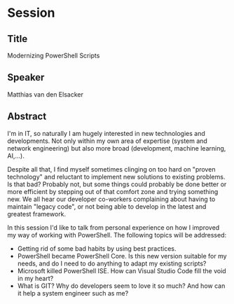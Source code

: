 ﻿# Session

## Title

Modernizing PowerShell Scripts

## Speaker

Matthias van den Elsacker

## Abstract

I'm in IT, so naturally I am hugely interested in new technologies and developments. Not only within my own area of expertise (system and network engineering) but also more broad (development, machine learning, AI,...).

Despite all that, I find myself sometimes clinging on too hard on "proven technology" and reluctant to implement new solutions to existing problems. Is that bad? Probably not, but some things could probably be done better or more efficient by stepping out of that comfort zone and trying something new. We all hear our developer co-workers complaining about having to maintain "legacy code", or not being able to develop in the latest and greatest framework.

In this session I'd like to talk from personal experience on how I improved my way of working with PowerShell. The following topics will be addressed:

- Getting rid of some bad habits by using best practices.
- PowerShell became PowerShell Core. Is this new version suitable for my needs, and do I need to do anything to adapt my existing scripts?
- Microsoft killed PowerShell ISE. How can Visual Studio Code fill the void in my heart?
- What is GIT? Why do developers seem to love it so much? And how can it help a system engineer such as me?
